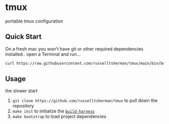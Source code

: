 # tmux

portable tmux configuration

## Quick Start

On a fresh mac you won't have git or other required dependencies installed..
open a Terminal and run...

```sh
curl https://raw.githubusercontent.com/russelltsherman/tmux/main/bin/bootstrap | bash
```

## Usage

the slower start

1. `git clone https://github.com/russelltsherman/tmux` to pull down the repository
1. `make init` to initialize the [`build-harness`](https://github.com/opsbot/build-harness/)
1. `make bootstrap` to load project dependencies
